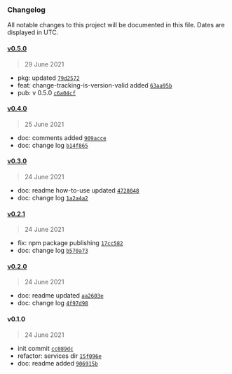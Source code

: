 ### Changelog

All notable changes to this project will be documented in this file. Dates are displayed in UTC.

#### [v0.5.0](https://github.com/saostad/mssql-change-tracking/compare/v0.4.0...v0.5.0)

> 29 June 2021

- pkg: updated [`79d2572`](https://github.com/saostad/mssql-change-tracking/commit/79d2572ef61ee9505746a5a12a4789f38423ccaa)
- feat: change-tracking-is-version-valid added [`63aa95b`](https://github.com/saostad/mssql-change-tracking/commit/63aa95b425b85b8bf82043fe1e86cabbcae53910)
- pub: v 0.5.0 [`c6a04cf`](https://github.com/saostad/mssql-change-tracking/commit/c6a04cf77bddfe8a003185cce2f0cfa4d198b111)

#### [v0.4.0](https://github.com/saostad/mssql-change-tracking/compare/v0.3.0...v0.4.0)

> 25 June 2021

- doc: comments added [`909acce`](https://github.com/saostad/mssql-change-tracking/commit/909acce1aad04f364e87930511b726b39e7e9740)
- doc: change log [`b14f865`](https://github.com/saostad/mssql-change-tracking/commit/b14f86546947460078dd3823e09bd14d1b088ef0)

#### [v0.3.0](https://github.com/saostad/mssql-change-tracking/compare/v0.2.1...v0.3.0)

> 24 June 2021

- doc: readme how-to-use updated [`4728048`](https://github.com/saostad/mssql-change-tracking/commit/472804814014a8f24ac52c50e42ef0516358778b)
- doc: change log [`1a2a4a2`](https://github.com/saostad/mssql-change-tracking/commit/1a2a4a2fbdd9ca92bbe87620eac4d143d06f9f52)

#### [v0.2.1](https://github.com/saostad/mssql-change-tracking/compare/v0.2.0...v0.2.1)

> 24 June 2021

- fix: npm package publishing [`17cc582`](https://github.com/saostad/mssql-change-tracking/commit/17cc5822740efe347ef6730048e6720468510a8f)
- doc: change log [`b570a73`](https://github.com/saostad/mssql-change-tracking/commit/b570a732aa7b4aa43ced4155d05d6e68186b34f3)

#### [v0.2.0](https://github.com/saostad/mssql-change-tracking/compare/v0.1.0...v0.2.0)

> 24 June 2021

- doc: readme updated [`aa2603e`](https://github.com/saostad/mssql-change-tracking/commit/aa2603ef894c9ee7928baefe6cfbef01625a9233)
- doc: change log [`4f97d98`](https://github.com/saostad/mssql-change-tracking/commit/4f97d98ad184b1f3ee1b1705f1c2b780397a7324)

#### v0.1.0

> 24 June 2021

- init commit [`cc089dc`](https://github.com/saostad/mssql-change-tracking/commit/cc089dcab2b2ab69962fcee1a3a3545c11c77cb9)
- refactor: services dir [`15f096e`](https://github.com/saostad/mssql-change-tracking/commit/15f096ec1090ad58ea560685e15db15558c50185)
- doc: readme added [`906915b`](https://github.com/saostad/mssql-change-tracking/commit/906915b214851833353152f6dc3181754d9de9f5)
